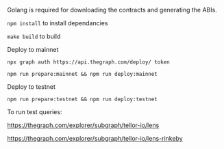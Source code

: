 Golang is required for downloading the contracts and generating the ABIs.

`npm install` to install dependancies

`make build` to build

Deploy to mainnet

`npx graph auth https://api.thegraph.com/deploy/ token`

`npm run prepare:mainnet && npm run deploy:mainnet`

Deploy to testnet

`npm run prepare:testnet && npm run deploy:testnet`


To run test queries:

https://thegraph.com/explorer/subgraph/tellor-io/lens

https://thegraph.com/explorer/subgraph/tellor-io/lens-rinkeby